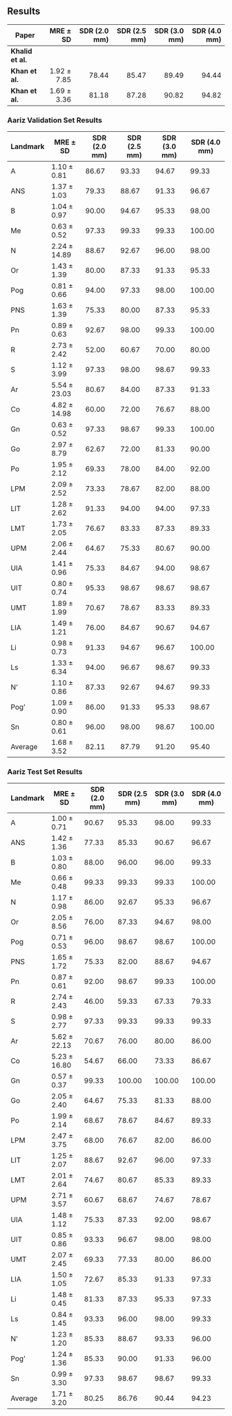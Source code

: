 ## Results

| Paper        | MRE ± SD      | SDR (2.0 mm) | SDR (2.5 mm) | SDR (3.0 mm) | SDR (4.0 mm) |
|--------------|--------------:|----------:|----------:|----------:|----------:|
| **Khalid et al.**  |  |  |  |  |  |
| **Khan et al.**  | 1.92 ± 7.85 | 78.44 | 85.47 | 89.49 | 94.44 |
| **Khan et al.**      | 1.69 ± 3.36  | 81.18 | 87.28 | 90.82 | 94.82 |

### Aariz Validation Set Results

| Landmark | MRE ± SD      | SDR (2.0 mm) | SDR (2.5 mm) | SDR (3.0 mm) | SDR (4.0 mm) |
|----------|---------------|--------------|--------------|--------------|--------------|
| A        | 1.10 ± 0.81   | 86.67 | 93.33 | 94.67 | 99.33 |
| ANS      | 1.37 ± 1.03   | 79.33 | 88.67 | 91.33 | 96.67 |
| B        | 1.04 ± 0.97   | 90.00 | 94.67 | 95.33 | 98.00 |
| Me       | 0.63 ± 0.52   | 97.33 | 99.33 | 99.33 | 100.00 |
| N        | 2.24 ± 14.89  | 88.67 | 92.67 | 96.00 | 98.00 |
| Or       | 1.43 ± 1.39   | 80.00 | 87.33 | 91.33 | 95.33 |
| Pog      | 0.81 ± 0.66   | 94.00 | 97.33 | 98.00 | 100.00 |
| PNS      | 1.63 ± 1.39   | 75.33 | 80.00 | 87.33 | 95.33 |
| Pn       | 0.89 ± 0.63   | 92.67 | 98.00 | 99.33 | 100.00 |
| R        | 2.73 ± 2.42   | 52.00 | 60.67 | 70.00 | 80.00 |
| S        | 1.12 ± 3.99   | 97.33 | 98.00 | 98.67 | 99.33 |
| Ar       | 5.54 ± 23.03  | 80.67 | 84.00 | 87.33 | 91.33 |
| Co       | 4.82 ± 14.98  | 60.00 | 72.00 | 76.67 | 88.00 |
| Gn       | 0.63 ± 0.52   | 97.33 | 98.67 | 99.33 | 100.00 |
| Go       | 2.97 ± 8.79   | 62.67 | 72.00 | 81.33 | 90.00 |
| Po       | 1.95 ± 2.12   | 69.33 | 78.00 | 84.00 | 92.00 |
| LPM      | 2.09 ± 2.52   | 73.33 | 78.67 | 82.00 | 88.00 |
| LIT      | 1.28 ± 2.62   | 91.33 | 94.00 | 94.00 | 97.33 |
| LMT      | 1.73 ± 2.05   | 76.67 | 83.33 | 87.33 | 89.33 |
| UPM      | 2.06 ± 2.44   | 64.67 | 75.33 | 80.67 | 90.00 |
| UIA      | 1.41 ± 0.96   | 75.33 | 84.67 | 94.00 | 98.67 |
| UIT      | 0.80 ± 0.74   | 95.33 | 98.67 | 98.67 | 98.67 |
| UMT      | 1.89 ± 1.99   | 70.67 | 78.67 | 83.33 | 89.33 |
| LIA      | 1.49 ± 1.21   | 76.00 | 84.67 | 90.67 | 94.67 |
| Li       | 0.98 ± 0.73   | 91.33 | 94.67 | 96.67 | 100.00 |
| Ls       | 1.33 ± 6.34   | 94.00 | 96.67 | 98.67 | 99.33 |
| N’       | 1.10 ± 0.86   | 87.33 | 92.67 | 94.67 | 99.33 |
| Pog’     | 1.09 ± 0.90   | 86.00 | 91.33 | 95.33 | 98.67 |
| Sn       | 0.80 ± 0.61   | 96.00 | 98.00 | 98.67 | 100.00 |
| Average  | 1.68 ± 3.52   | 82.11 | 87.79 | 91.20 | 95.40 |




### Aariz Test Set Results

| Landmark | MRE ± SD      | SDR (2.0 mm) | SDR (2.5 mm) | SDR (3.0 mm) | SDR (4.0 mm) |
| -------- | ------------- | ------------ | ------------ | ------------ | ------------ |
| A        | 1.00 ± 0.71   | 90.67 | 95.33 | 98.00 | 99.33 |
| ANS      | 1.42 ± 1.36   | 77.33 | 85.33 | 90.67 | 96.67 |
| B        | 1.03 ± 0.80   | 88.00 | 96.00 | 96.00 | 99.33 |
| Me       | 0.66 ± 0.48   | 99.33 | 99.33 | 99.33 | 100.00 |
| N        | 1.17 ± 0.98   | 86.00 | 92.67 | 95.33 | 96.67 |
| Or       | 2.05 ± 8.56   | 76.00 | 87.33 | 94.67 | 98.00 |
| Pog      | 0.71 ± 0.53   | 96.00 | 98.67 | 98.67 | 100.00 |
| PNS      | 1.65 ± 1.72   | 75.33 | 82.00 | 88.67 | 94.67 |
| Pn       | 0.87 ± 0.61   | 92.00 | 98.67 | 99.33 | 100.00 |
| R        | 2.74 ± 2.43   | 46.00 | 59.33 | 67.33 | 79.33 |
| S        | 0.98 ± 2.77   | 97.33 | 99.33 | 99.33 | 99.33 |
| Ar       | 5.62 ± 22.13  | 70.67 | 76.00 | 80.00 | 86.00 |
| Co       | 5.23 ± 16.80  | 54.67 | 66.00 | 73.33 | 86.67 |
| Gn       | 0.57 ± 0.37   | 99.33 | 100.00 | 100.00 | 100.00 |
| Go       | 2.05 ± 2.40   | 64.67 | 75.33 | 81.33 | 88.00 |
| Po       | 1.99 ± 2.14   | 68.67 | 78.67 | 84.67 | 89.33 |
| LPM      | 2.47 ± 3.75   | 68.00 | 76.67 | 82.00 | 86.00 |
| LIT      | 1.25 ± 2.07   | 88.67 | 92.67 | 96.00 | 97.33 |
| LMT      | 2.01 ± 2.64   | 74.67 | 80.67 | 85.33 | 89.33 |
| UPM      | 2.71 ± 3.57   | 60.67 | 68.67 | 74.67 | 78.67 |
| UIA      | 1.48 ± 1.12   | 75.33 | 87.33 | 92.00 | 98.67 |
| UIT      | 0.85 ± 0.86   | 93.33 | 96.67 | 98.00 | 98.00 |
| UMT      | 2.07 ± 2.45   | 69.33 | 77.33 | 80.00 | 86.00 |
| LIA      | 1.50 ± 1.05   | 72.67 | 85.33 | 91.33 | 97.33 |
| Li       | 1.48 ± 0.45   | 81.33 | 87.33 | 95.33 | 97.33 |
| Ls       | 0.84 ± 1.45   | 93.33 | 96.00 | 98.00 | 99.33 |
| N’       | 1.23 ± 1.20   | 85.33 | 88.67 | 93.33 | 96.00 |
| Pog’     | 1.24 ± 1.36   | 85.33 | 90.00 | 91.33 | 96.00 |
| Sn       | 0.99 ± 3.30   | 97.33 | 98.67 | 98.67 | 99.33 |
| Average  | 1.71 ± 3.20   | 80.25 | 86.76 | 90.44 | 94.23 |
